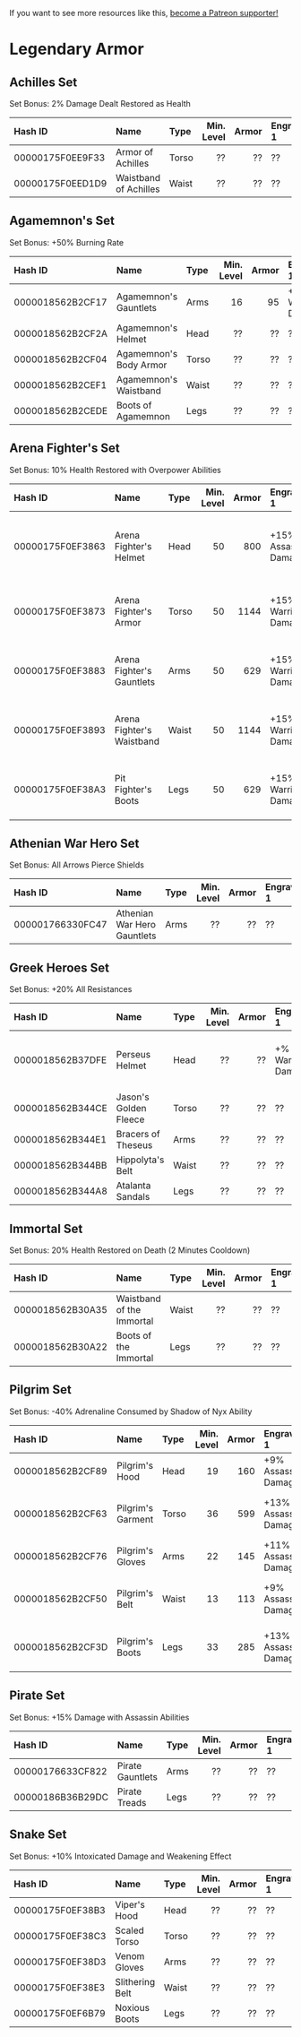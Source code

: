 <!-- TITLE: Legendary Armor -->

If you want to see more resources like this, [become a Patreon supporter!](https://www.patreon.com/fireundubh) 

# Legendary Armor
## Achilles Set

Set Bonus: 2% Damage Dealt Restored as Health

Hash ID | Name | Type | Min. Level | Armor | Engraving 1 | Engraving 2
:--- | :--- | :--- | ---: | ---:  | :--- | :---
00000175F0EE9F33 | Armor of Achilles | Torso | ?? | ?? | ?? | ??
00000175F0EED1D9 | Waistband of Achilles | Waist | ?? | ?? | ?? | ??

## Agamemnon's Set

Set Bonus: +50% Burning Rate

Hash ID | Name | Type | Min. Level | Armor | Engraving 1 | Engraving 2
:--- | :--- | :--- | ---: | ---:  | :--- | :---
0000018562B2CF17 | Agamemnon's Gauntlets | Arms | 16 | 95 | +9% Warrior Damage | +10% Elemental Buildup
0000018562B2CF2A | Agamemnon's Helmet | Head | ?? | ?? | ?? | ??
0000018562B2CF04 | Agamemnon's Body Armor | Torso | ?? | ?? | ?? | ??
0000018562B2CEF1 | Agamemnon's Waistband | Waist | ?? | ?? | ?? | ??
0000018562B2CEDE | Boots of Agamemnon | Legs | ?? | ?? | ?? | ??

## Arena Fighter's Set

Set Bonus: 10% Health Restored with Overpower Abilities

Hash ID | Name | Type | Min. Level | Armor | Engraving 1 | Engraving 2
:--- | :--- | :--- | ---: | ---:  | :--- | :---
00000175F0EF3863 | Arena Fighter's Helmet | Head | 50 | 800 | +15% Assassin Damage | +10% Damage with Swords and Daggers
00000175F0EF3873 | Arena Fighter's Armor | Torso | 50 | 1144 | +15% Warrior Damage | +10% Damage with Heavy Weapons
00000175F0EF3883 | Arena Fighter's Gauntlets | Arms | 50 | 629 | +15% Warrior Damage | +20% Damage with Overpower Abilities
00000175F0EF3893 | Arena Fighter's Waistband | Waist | 50 | 1144 | +15% Warrior Damage | +20% Damage with Overpower Abilities
00000175F0EF38A3 | Pit Fighter's Boots | Legs | 50 | 629 | +15% Warrior Damage | +10% Damage with Spears and Staffs

## Athenian War Hero Set

Set Bonus: All Arrows Pierce Shields

Hash ID | Name | Type | Min. Level | Armor | Engraving 1 | Engraving 2
:--- | :--- | :--- | ---: | ---:  | :--- | :---
000001766330FC47 | Athenian War Hero Gauntlets | Arms | ?? | ?? | ?? | ??

## Greek Heroes Set

Set Bonus: +20% All Resistances

Hash ID | Name | Type | Min. Level | Armor | Engraving 1 | Engraving 2
:--- | :--- | :--- | ---: | ---:  | :--- | :---
0000018562B37DFE | Perseus Helmet | Head | ?? | ?? | +% Warrior Damage | +% Chance to Ignore Half Damage
0000018562B344CE | Jason's Golden Fleece | Torso | ?? | ?? | ?? | ??
0000018562B344E1 | Bracers of Theseus | Arms | ?? | ?? | ?? | ??
0000018562B344BB | Hippolyta's Belt | Waist | ?? | ?? | ?? | ??
0000018562B344A8 | Atalanta Sandals | Legs | ?? | ?? | ?? | ??

## Immortal Set

Set Bonus: 20% Health Restored on Death (2 Minutes Cooldown)

Hash ID | Name | Type | Min. Level | Armor | Engraving 1 | Engraving 2
:--- | :--- | :--- | ---: | ---:  | :--- | :---
0000018562B30A35 | Waistband of the Immortal | Waist | ?? | ?? | ?? | ??
0000018562B30A22 | Boots of the Immortal | Legs | ?? | ?? | ?? | ??

## Pilgrim Set

Set Bonus: -40% Adrenaline Consumed by Shadow of Nyx Ability

Hash ID | Name | Type | Min. Level | Armor | Engraving 1 | Engraving 2
:--- | :--- | :--- | ---: | ---:  | :--- | :---
0000018562B2CF89 | Pilgrim's Hood | Head | 19 | 160 | +9% Assassin Damage | +6% Damage with Daggers 
0000018562B2CF63 | Pilgrim's Garment | Torso | 36 | 599 | +13% Assassin Damage | +20% Adrenaline on Assassination Kill
0000018562B2CF76 | Pilgrim's Gloves | Arms | 22 | 145 | +11% Assassin Damage | +9% Adrenaline per Hit
0000018562B2CF50 | Pilgrim's Belt | Waist | 13 | 113 | +9% Assassin Damage | +15% Adrenaline on Assassination Kill
0000018562B2CF3D | Pilgrim's Boots | Legs | 33 | 285 | +13% Assassin Damage | +16% Movement Speed while Crouching

## Pirate Set

Set Bonus: +15% Damage with Assassin Abilities

Hash ID | Name | Type | Min. Level | Armor | Engraving 1 | Engraving 2
:--- | :--- | :--- | ---: | ---:  | :--- | :---
00000176633CF822 | Pirate Gauntlets | Arms | ?? | ?? | ?? | ??
00000186B36B29DC | Pirate Treads | Legs | ?? | ?? | ?? | ??

## Snake Set

Set Bonus: +10% Intoxicated Damage and Weakening Effect

Hash ID | Name | Type | Min. Level | Armor | Engraving 1 | Engraving 2
:--- | :--- | :--- | ---: | ---:  | :--- | :---
00000175F0EF38B3 | Viper's Hood | Head | ?? | ?? | ??  | ??
00000175F0EF38C3 | Scaled Torso | Torso | ?? | ?? | ?? | ??
00000175F0EF38D3 | Venom Gloves | Arms | ?? | ?? | ?? | ??
00000175F0EF38E3 | Slithering Belt | Waist | ?? | ?? | ?? | ??
00000175F0EF6B79 | Noxious Boots | Legs | ?? | ?? | ?? | ??